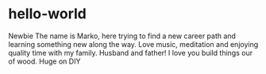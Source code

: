 # hello-world
Newbie
The name is Marko, here trying to find a new career path and learning something new along the way.
Love music, meditation and enjoying quality time with my family. Husband and father!
I love you build things our of wood. Huge on DIY
